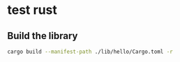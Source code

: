 # test rust

## Build the library

```bash
cargo build --manifest-path ./lib/hello/Cargo.toml -r
```

